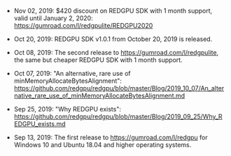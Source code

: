 * Nov 02, 2019: $420 discount on REDGPU SDK with 1 month support, valid until January 2, 2020: https://gumroad.com/l/redgpulite/REDGPU2020

* Oct 20, 2019: REDGPU SDK v1.0.1 from October 20, 2019 is released.

* Oct 08, 2019: The second release to https://gumroad.com/l/redgpulite, the same but cheaper REDGPU SDK with 1 month support.

* Oct 07, 2019: "An alternative, rare use of minMemoryAllocateBytesAlignment": https://github.com/redgpu/redgpu/blob/master/Blog/2019_10_07/An_alternative_rare_use_of_minMemoryAllocateBytesAlignment.md

* Sep 25, 2019: "Why REDGPU exists": https://github.com/redgpu/redgpu/blob/master/Blog/2019_09_25/Why_REDGPU_exists.md

* Sep 13, 2019: The first release to https://gumroad.com/l/redgpu for Windows 10 and Ubuntu 18.04 and higher operating systems.
